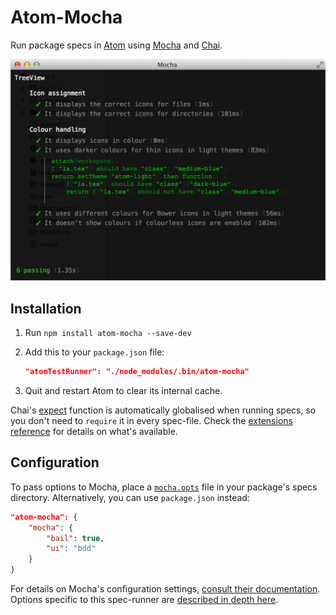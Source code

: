 Atom-Mocha
==========

Run package specs in [Atom](https://atom.io/) using [Mocha](https://mochajs.org/) and [Chai](http://chaijs.com/).

<img src="https://raw.githubusercontent.com/Alhadis/Atom-Mocha/static/preview.png" width="657" alt="Preview" />



Installation
------------
1. Run `npm install atom-mocha --save-dev`
2. Add this to your `package.json` file:

	```json
	"atomTestRunner": "./node_modules/.bin/atom-mocha"
	```

3. Quit and restart Atom to clear its internal cache.


Chai's [expect](http://chaijs.com/api/bdd/) function is automatically globalised when running specs, so you don't need to `require` it in every spec-file.
Check the [extensions reference](docs/extensions.md) for details on what's available.


Configuration
-------------
To pass options to Mocha, place a [`mocha.opts`](https://mochajs.org/#mochaopts) file in your package's specs directory.
Alternatively, you can use `package.json` instead:

~~~json
"atom-mocha": {
	"mocha": {
		"bail": true,
		"ui": "bdd"
	}
}
~~~

For details on Mocha's configuration settings, [consult their documentation](https://mochajs.org/#usage).
Options specific to this spec-runner are [described in depth here](doc/options.md).
